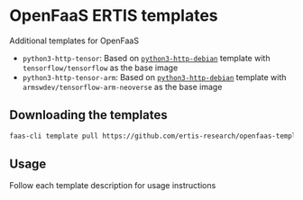 # OpenFaaS ERTIS templates

Additional templates for OpenFaaS

- `python3-http-tensor`: Based on [`python3-http-debian`] template with
  `tensorflow/tensorflow` as the base image
- `python3-http-tensor-arm`: Based on [`python3-http-debian`] template with
  `armswdev/tensorflow-arm-neoverse` as the base image

[`python3-http-debian`]:
  https://github.com/openfaas/python-flask-template/tree/d6080b6f836d1918cbac6fb27602a2fd2a2208bb/template/python3-http-debian

## Downloading the templates

```sh
faas-cli template pull https://github.com/ertis-research/openfaas-template
```

## Usage

Follow each template description for usage instructions
